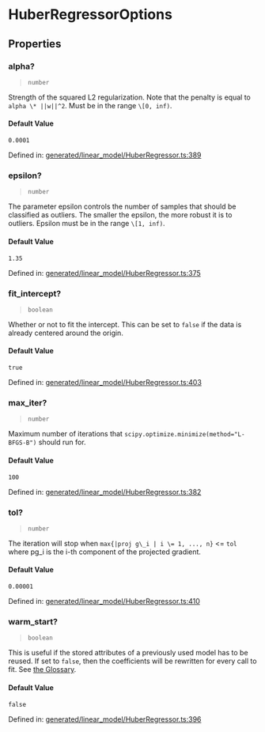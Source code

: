 # HuberRegressorOptions

## Properties

### alpha?

> `number`

Strength of the squared L2 regularization. Note that the penalty is equal to `alpha \* ||w||^2`. Must be in the range `\[0, inf)`.

#### Default Value

`0.0001`

Defined in:  [generated/linear\_model/HuberRegressor.ts:389](https://github.com/transitive-bullshit/scikit-learn-ts/blob/122b3c0/packages/sklearn/src/generated/linear_model/HuberRegressor.ts#L389)

### epsilon?

> `number`

The parameter epsilon controls the number of samples that should be classified as outliers. The smaller the epsilon, the more robust it is to outliers. Epsilon must be in the range `\[1, inf)`.

#### Default Value

`1.35`

Defined in:  [generated/linear\_model/HuberRegressor.ts:375](https://github.com/transitive-bullshit/scikit-learn-ts/blob/122b3c0/packages/sklearn/src/generated/linear_model/HuberRegressor.ts#L375)

### fit\_intercept?

> `boolean`

Whether or not to fit the intercept. This can be set to `false` if the data is already centered around the origin.

#### Default Value

`true`

Defined in:  [generated/linear\_model/HuberRegressor.ts:403](https://github.com/transitive-bullshit/scikit-learn-ts/blob/122b3c0/packages/sklearn/src/generated/linear_model/HuberRegressor.ts#L403)

### max\_iter?

> `number`

Maximum number of iterations that `scipy.optimize.minimize(method="L-BFGS-B")` should run for.

#### Default Value

`100`

Defined in:  [generated/linear\_model/HuberRegressor.ts:382](https://github.com/transitive-bullshit/scikit-learn-ts/blob/122b3c0/packages/sklearn/src/generated/linear_model/HuberRegressor.ts#L382)

### tol?

> `number`

The iteration will stop when `max{|proj g\_i | i \= 1, ..., n}` <= `tol` where pg\_i is the i-th component of the projected gradient.

#### Default Value

`0.00001`

Defined in:  [generated/linear\_model/HuberRegressor.ts:410](https://github.com/transitive-bullshit/scikit-learn-ts/blob/122b3c0/packages/sklearn/src/generated/linear_model/HuberRegressor.ts#L410)

### warm\_start?

> `boolean`

This is useful if the stored attributes of a previously used model has to be reused. If set to `false`, then the coefficients will be rewritten for every call to fit. See [the Glossary](../../glossary.html#term-warm_start).

#### Default Value

`false`

Defined in:  [generated/linear\_model/HuberRegressor.ts:396](https://github.com/transitive-bullshit/scikit-learn-ts/blob/122b3c0/packages/sklearn/src/generated/linear_model/HuberRegressor.ts#L396)
